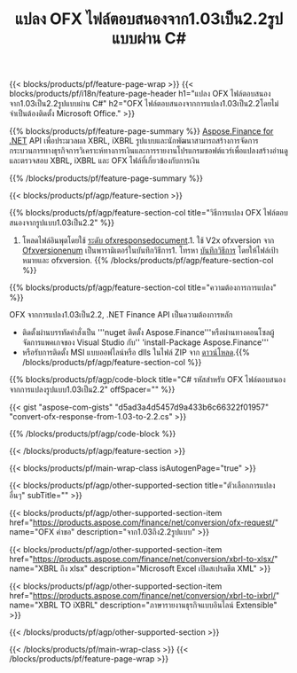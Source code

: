 ﻿---
title: แปลง OFX ไฟล์ตอบสนองจาก1.03เป็น2.2รูปแบบผ่าน C#
description: ตัวอย่างรหัสสำหรับ OFX ไฟล์คำขอจาก1.03เป็น2.2 C# การแปลงใช้รหัสตัวอย่าง API สำหรับการแปลงคำขอแบทช์ OFX ภายในแอพพลิเคชันที่ใช้ .NET 
url: /th/net/conversion/ofx-response/
family: finance
platformtag: net
feature: conversion
informat: OFX Response 1.03
outformat: OFX Response 2.2
otherformats: OFX Response
---
{{< blocks/products/pf/feature-page-wrap >}}
{{< blocks/products/pf/i18n/feature-page-header h1="แปลง OFX ไฟล์ตอบสนองจาก1.03เป็น2.2รูปแบบผ่าน C#" h2="OFX ไฟล์ตอบสนองจากการแปลง1.03เป็น2.2โดยไม่จำเป็นต้องติดตั้ง Microsoft Office." >}}

{{% blocks/products/pf/feature-page-summary %}}
[Aspose.Finance for .NET](https://products.aspose.com/finance/net/) API เพื่อประมวลผล XBRL, iXBRL รูปแบบและนักพัฒนาสามารถสร้างการจัดการกระบวนการทางธุรกิจการวิเคราะห์ทางการเงินและการรายงานโปรแกรมซอฟต์แวร์เพื่อแปลงสร้างอ่านดูและตรวจสอบ XBRL, iXBRL และ OFX ไฟล์ที่เกี่ยวข้องกับการเงิน 

{{% /blocks/products/pf/feature-page-summary %}}

{{< blocks/products/pf/agp/feature-section >}}

{{% blocks/products/pf/agp/feature-section-col title="วิธีการแปลง OFX ไฟล์ตอบสนองจากรูปแบบ1.03เป็น2.2" %}}
1. โหลดไฟล์อินพุตโดยใช้ [ระดับ ofxresponsedocument](https://apireference.aspose.com/finance/net/aspose.finance.ofx/ofxresponsedocument).1. ใช้ V2x ofxversion จาก [Ofxversionenum](https://apireference.aspose.com/finance/net/aspose.finance.ofx/ofxversionenum) เป็นพารามิเตอร์ในบันทึกวิธีการ1. โทรหา [บันทึกวิธีการ](https://apireference.aspose.com/finance/net/aspose.finance.ofx/ofxresponsedocument/methods/save) โดยให้ไฟล์เป้าหมายและ ofxversion.
{{% /blocks/products/pf/agp/feature-section-col %}}

{{% blocks/products/pf/agp/feature-section-col title="ความต้องการการแปลง" %}}

OFX จากการแปลง1.03เป็น2.2, .NET Finance API เป็นความต้องการหลัก
- ติดตั้งผ่านบรรทัดคำสั่งเป็น '''nuget ติดตั้ง Aspose.Finance'''หรือผ่านทางคอนโซลผู้จัดการแพคเกจของ Visual Studio กับ'' 'install-Package Aspose.Finance'''
- หรือรับการติดตั้ง MSI แบบออฟไลน์หรือ dlls ในไฟล์ ZIP จาก [ดาวน์โหลด](https://downloads.aspose.com/finance/net).{{% /blocks/products/pf/agp/feature-section-col %}}

{{% blocks/products/pf/agp/code-block title="C# รหัสสำหรับ OFX ไฟล์ตอบสนองจากการแปลงรูปแบบ1.03เป็น2.2" offSpacer="" %}}

{{< gist "aspose-com-gists" "d5ad3a4d5457d9a433b6c66322f01957" "convert-ofx-response-from-1.03-to-2.2.cs" >}}

{{% /blocks/products/pf/agp/code-block %}}

{{< /blocks/products/pf/agp/feature-section >}}

{{< blocks/products/pf/main-wrap-class isAutogenPage="true" >}}

{{< blocks/products/pf/agp/other-supported-section title="ตัวเลือกการแปลงอื่นๆ" subTitle="" >}}

{{< blocks/products/pf/agp/other-supported-section-item href="https://products.aspose.com/finance/net/conversion/ofx-request/" name="OFX คำขอ" description="จาก1.03ถึง2.2รูปแบบ" >}}

{{< blocks/products/pf/agp/other-supported-section-item href="https://products.aspose.com/finance/net/conversion/xbrl-to-xlsx/" name="XBRL ถึง xlsx" description="Microsoft Excel เปิดสเปรดชีต XML" >}}

{{< blocks/products/pf/agp/other-supported-section-item href="https://products.aspose.com/finance/net/conversion/xbrl-to-ixbrl/" name="XBRL TO iXBRL" description="ภาษารายงานธุรกิจแบบอินไลน์ Extensible" >}}

{{< /blocks/products/pf/agp/other-supported-section >}}

{{< /blocks/products/pf/main-wrap-class >}}
{{< /blocks/products/pf/feature-page-wrap >}}